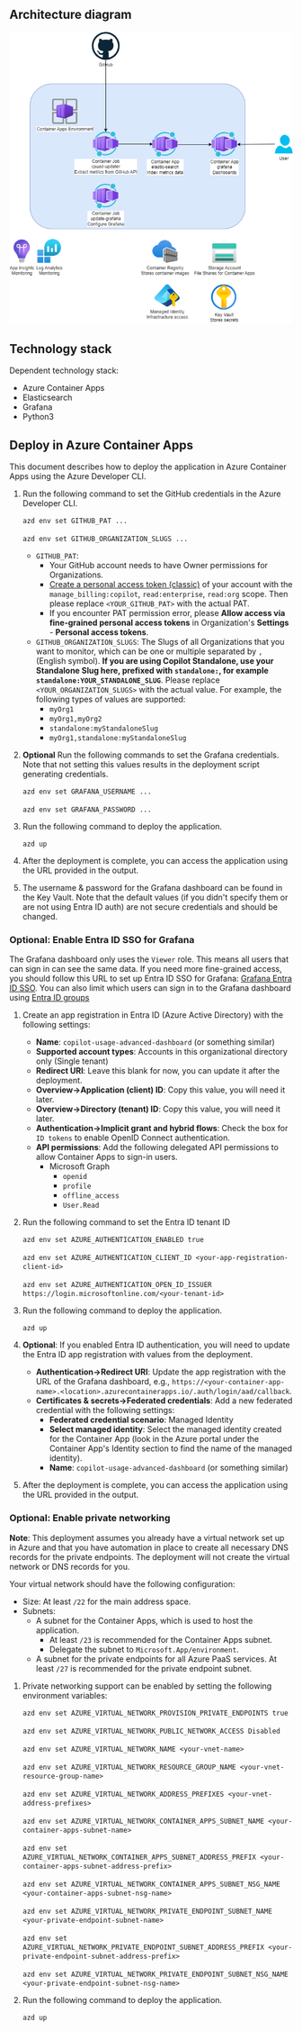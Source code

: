 

## Architecture diagram

![](/image/architecture.drawio.png)

## Technology stack

Dependent technology stack:

- Azure Container Apps
- Elasticsearch
- Grafana
- Python3


## Deploy in Azure Container Apps
This document describes how to deploy the application in Azure Container Apps using the Azure Developer CLI.

1. Run the following command to set the GitHub credentials in the Azure Developer CLI.

   ```shell
   azd env set GITHUB_PAT ...

   azd env set GITHUB_ORGANIZATION_SLUGS ...
   ```

   - `GITHUB_PAT`:
      - Your GitHub account needs to have Owner permissions for Organizations.
      - [Create a personal access token (classic)](https://docs.github.com/en/enterprise-cloud@latest/authentication/keeping-your-account-and-data-secure/managing-your-personal-access-tokens#creating-a-personal-access-token-classic) of your account with the `manage_billing:copilot`, `read:enterprise`, `read:org` scope. Then please replace `<YOUR_GITHUB_PAT>` with the actual PAT.
      - If you encounter PAT permission error, please **Allow access via fine-grained personal access tokens** in Organization's **Settings** - **Personal access tokens**.
   - `GITHUB_ORGANIZATION_SLUGS`: The Slugs of all Organizations that you want to monitor, which can be one or multiple separated by `,` (English symbol). **If you are using Copilot Standalone, use your Standalone Slug here, prefixed with `standalone:`, for example `standalone:YOUR_STANDALONE_SLUG`**. Please replace `<YOUR_ORGANIZATION_SLUGS>` with the actual value. For example, the following types of values are supported:
      - `myOrg1`
      - `myOrg1,myOrg2`
      - `standalone:myStandaloneSlug`
      - `myOrg1,standalone:myStandaloneSlug`

1. **Optional** Run the following commands to set the Grafana credentials. Note that not setting this values results in the deployment script generating credentials.

   ```shell
   azd env set GRAFANA_USERNAME ...

   azd env set GRAFANA_PASSWORD ...
   ```

1. Run the following command to deploy the application.

   ```shell
   azd up
   ```

1. After the deployment is complete, you can access the application using the URL provided in the output.

1. The username & password for the Grafana dashboard can be found in the Key Vault. Note that the default values (if you didn't specify them or are not using Entra ID auth) are not secure credentials and should be changed.

### Optional: Enable Entra ID SSO for Grafana

The Grafana dashboard only uses the `Viewer` role. This means all users that can sign in can see the same data. If you need more fine-grained access, you should follow this URL to set up Entra ID SSO for Grafana: [Grafana Entra ID SSO](https://grafana.com/docs/grafana/latest/setup-grafana/configure-security/configure-authentication/azuread/). You can also limit which users can sign in to the Grafana dashboard using [Entra ID groups](https://learn.microsoft.com/en-us/entra/identity-platform/howto-restrict-your-app-to-a-set-of-users)

1. Create an app registration in Entra ID (Azure Active Directory) with the following settings:

   - **Name**: `copilot-usage-advanced-dashboard` (or something similar)
   - **Supported account types**: Accounts in this organizational directory only (Single tenant)
   - **Redirect URI**: Leave this blank for now, you can update it after the deployment.
   - **Overview->Application (client) ID**: Copy this value, you will need it later.
   - **Overview->Directory (tenant) ID**: Copy this value, you will need it later.
   - **Authentication->Implicit grant and hybrid flows**: Check the box for `ID tokens` to enable OpenID Connect authentication.
   - **API permissions**: Add the following delegated API permissions to allow Container Apps to sign-in users.
     - Microsoft Graph
       - `openid`
       - `profile`
       - `offline_access`
       - `User.Read`

1. Run the following command to set the Entra ID tenant ID

   ```shell
   azd env set AZURE_AUTHENTICATION_ENABLED true

   azd env set AZURE_AUTHENTICATION_CLIENT_ID <your-app-registration-client-id>

   azd env set AZURE_AUTHENTICATION_OPEN_ID_ISSUER https://login.microsoftonline.com/<your-tenant-id>
   ```

1. Run the following command to deploy the application.

   ```shell
   azd up
   ```

1. **Optional**: If you enabled Entra ID authentication, you will need to update the Entra ID app registration with values from the deployment.

   - **Authentication->Redirect URI**: Update the app registration with the URL of the Grafana dashboard, e.g., `https://<your-container-app-name>.<location>.azurecontainerapps.io/.auth/login/aad/callback`.
   - **Certificates & secrets->Federated credentials**: Add a new federated credential with the following settings:
     - **Federated credential scenario**: Managed Identity
     - **Select managed identity**: Select the managed identity created for the Container App (look in the Azure portal under the Container App's Identity section to find the name of the managed identity).
     - **Name**: `copilot-usage-advanced-dashboard` (or something similar)

1. After the deployment is complete, you can access the application using the URL provided in the output.

### Optional: Enable private networking

**Note**: This deployment assumes you already have a virtual network set up in Azure and that you have automation in place to create all necessary DNS records for the private endpoints. The deployment will not create the virtual network or DNS records for you.

Your virtual network should have the following configuration:
- Size: At least `/22` for the main address space.
- Subnets:
   - A subnet for the Container Apps, which is used to host the application.
     - At least `/23` is recommended for the Container Apps subnet.
     - Delegate the subnet to `Microsoft.App/environment`.
   - A subnet for the private endpoints for all Azure PaaS services. At least `/27` is recommended for the private endpoint subnet.

1. Private networking support can be enabled by setting the following environment variables:

   ```shell
   azd env set AZURE_VIRTUAL_NETWORK_PROVISION_PRIVATE_ENDPOINTS true

   azd env set AZURE_VIRTUAL_NETWORK_PUBLIC_NETWORK_ACCESS Disabled

   azd env set AZURE_VIRTUAL_NETWORK_NAME <your-vnet-name>

   azd env set AZURE_VIRTUAL_NETWORK_RESOURCE_GROUP_NAME <your-vnet-resource-group-name>

   azd env set AZURE_VIRTUAL_NETWORK_ADDRESS_PREFIXES <your-vnet-address-prefixes>

   azd env set AZURE_VIRTUAL_NETWORK_CONTAINER_APPS_SUBNET_NAME <your-container-apps-subnet-name>

   azd env set AZURE_VIRTUAL_NETWORK_CONTAINER_APPS_SUBNET_ADDRESS_PREFIX <your-container-apps-subnet-address-prefix>

   azd env set AZURE_VIRTUAL_NETWORK_CONTAINER_APPS_SUBNET_NSG_NAME <your-container-apps-subnet-nsg-name>

   azd env set AZURE_VIRTUAL_NETWORK_PRIVATE_ENDPOINT_SUBNET_NAME <your-private-endpoint-subnet-name>

   azd env set AZURE_VIRTUAL_NETWORK_PRIVATE_ENDPOINT_SUBNET_ADDRESS_PREFIX <your-private-endpoint-subnet-address-prefix>

   azd env set AZURE_VIRTUAL_NETWORK_PRIVATE_ENDPOINT_SUBNET_NSG_NAME <your-private-endpoint-subnet-nsg-name>
   ```

1. Run the following command to deploy the application.

   ```shell
   azd up
   ```
